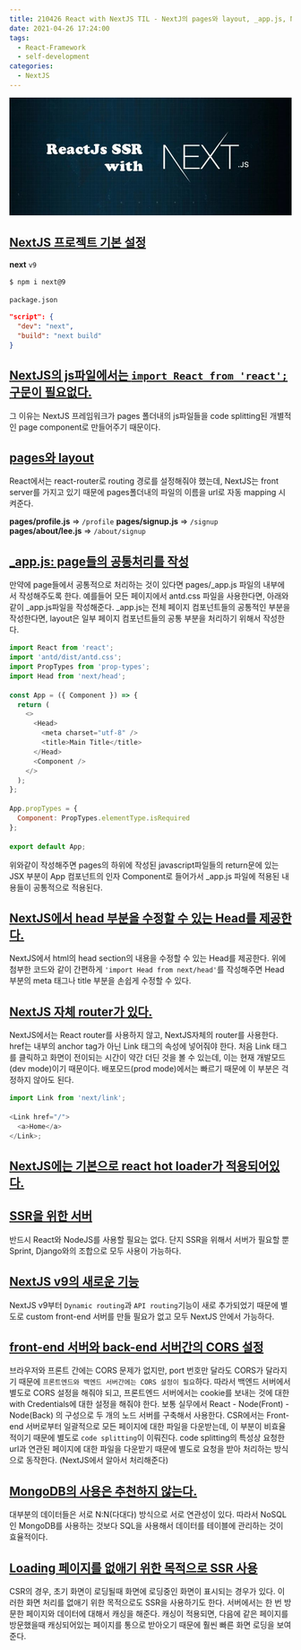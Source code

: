 ```yaml
---
title: 210426 React with NextJS TIL - NextJ의 pages와 layout, _app.js, NextJS - Head, NextJS 전용 router, eslint 설정, NextJS v9의 새로운 기능들, front-end/back-end 서버간의 CORS 설정
date: 2021-04-26 17:24:00
tags:
  - React-Framework
  - self-development
categories:
  - NextJS
---
```


<div align="center">
  <img src="/images/post_images/210426_reactjs-ssr-nextjs.jpeg" alt="ReactJS with NextJS"/>
</div>

## <ins><b>NextJS 프로젝트 기본 설정</b></ins>

**next** `v9`

```zsh
$ npm i next@9
```

`package.json`

```json
"script": {
  "dev": "next",
  "build": "next build"
}
```

## <ins><b>NextJS의 js파일에서는 `import React from 'react';`구문이 필요없다.</b></ins>

그 이유는 NextJS 프레임워크가 pages 폴더내의 js파일들을 code splitting된 개별적인 page component로 만들어주기 때문이다.

## <ins><b>pages와 layout</b></ins>

React에서는 react-router로 routing 경로를 설정해줘야 했는데, NextJS는 front server를 가지고 있기 때문에 pages폴더내의 파일의 이름을 url로 자동 mapping 시켜준다.

**pages/profile.js** => `/profile`
**pages/signup.js** => `/signup`
**pages/about/lee.js** => `/about/signup`

  <!-- more -->

## <ins><b>\_app.js: page들의 공통처리를 작성</b></ins>

만약에 page들에서 공통적으로 처리하는 것이 있다면 pages/\_app.js 파일의 내부에서 작성해주도록 한다. 예를들어 모든 페이지에서 antd.css 파일을 사용한다면, 아래와같이 \_app.js파일을 작성해준다.
\_app.js는 전체 페이지 컴포넌트들의 공통적인 부분을 작성한다면, layout은 일부 페이지 컴포넌트들의 공통 부분을 처리하기 위해서 작성한다.

  <!-- more -->

```javascript
import React from 'react';
import 'antd/dist/antd.css';
import PropTypes from 'prop-types';
import Head from 'next/head';

const App = ({ Component }) => {
  return (
    <>
      <Head>
        <meta charset="utf-8" />
        <title>Main Title</title>
      </Head>
      <Component />
    </>
  );
};

App.propTypes = {
  Component: PropTypes.elementType.isRequired
};

export default App;
```

위와같이 작성해주면 pages의 하위에 작성된 javascript파일들의 return문에 있는 JSX 부분이 App 컴포넌트의 인자 Component로 들어가서 \_app.js 파일에 적용된 내용들이 공통적으로 적용된다.

## <ins><b>NextJS에서 head 부분을 수정할 수 있는 Head를 제공한다.</b></ins>

NextJS에서 html의 head section의 내용을 수정할 수 있는 Head를 제공한다.
위에 첨부한 코드와 같이 간편하게 `'import Head from next/head'`를 작성해주면 Head 부분의 meta 태그나 title 부분을 손쉽게 수정할 수 있다.

## <ins><b>NextJS 자체 router가 있다.</b></ins>

NextJS에서는 React router를 사용하지 않고, NextJS자체의 router를 사용한다.
href는 내부의 anchor tag가 아닌 Link 태그의 속성에 넣어줘야 한다.
처음 Link 태그를 클릭하고 화면이 전이되는 시간이 약간 더딘 것을 볼 수 있는데, 이는 현재 개발모드(dev mode)이기 때문이다.
배포모드(prod mode)에서는 빠르기 때문에 이 부분은 걱정하지 않아도 된다.

```javascript
import Link from 'next/link';

<Link href="/">
  <a>Home</a>
</Link>;
```

## <ins><b>NextJS에는 기본으로 react hot loader가 적용되어있다.</b></ins>

## <ins><b>SSR을 위한 서버</b></ins>

반드시 React와 NodeJS를 사용할 필요는 없다. 단지 SSR을 위해서 서버가 필요할 뿐 Sprint, Django와의 조합으로 모두 사용이 가능하다.

## <ins><b>NextJS v9의 새로운 기능</b></ins>

NextJS v9부터 `Dynamic routing`과 `API routing`기능이 새로 추가되었기 때문에 별도로 custom front-end 서버를 만들 필요가 없고 모두 NextJS 안에서 가능하다.

## <ins><b>front-end 서버와 back-end 서버간의 CORS 설정</b></ins>

브라우저와 프론트 간에는 CORS 문제가 없지만, port 번호만 달라도 CORS가 달라지기 때문에 `프론트엔드와 백엔드 서버간에는 CORS 설정이 필요`하다. 따라서 백엔드 서버에서 별도로 CORS 설정을 해줘야 되고, 프론트엔드 서버에서는 cookie를 보내는 것에 대한 with Credentials에 대한 설정을 해줘야 한다.
보통 실무에서 React - Node(Front) - Node(Back) 의 구성으로 두 개의 노드 서버를 구축해서 사용한다.
CSR에서는 Front-end 서버로부터 일괄적으로 모든 페이지에 대한 파일을 다운받는데, 이 부분이 비효율적이기 때문에 별도로 `code splitting`이 이뤄진다. code splitting의 특성상 요청한 url과 연관된 페이지에 대한 파일을 다운받기 때문에 별도로 요청을 받아 처리하는 방식으로 동작한다. (NextJS에서 알아서 처리해준다)

## <ins><b>MongoDB의 사용은 추천하지 않는다.</b></ins>

대부분의 데이터들은 서로 N:N(다대다) 방식으로 서로 연관성이 있다. 따라서 NoSQL인 MongoDB를 사용하는 것보다 SQL을 사용해서 데이터를 테이블에 관리하는 것이 효율적이다.

## <ins><b>Loading 페이지를 없애기 위한 목적으로 SSR 사용</b></ins>

CSR의 경우, 초기 화면이 로딩될때 화면에 로딩중인 화면이 표시되는 경우가 있다. 이러한 화면 처리를 없애기 위한 목적으로도 SSR을 사용하기도 한다. 서버에서는 한 번 방문한 페이지와 데이터에 대해서 캐싱을 해준다. 캐싱이 적용되면, 다음에 같은 페이지를 방문했을때 캐싱되어있는 페이지를 통으로 받아오기 때문에 훨씬 빠른 화면 로딩을 보여준다.
